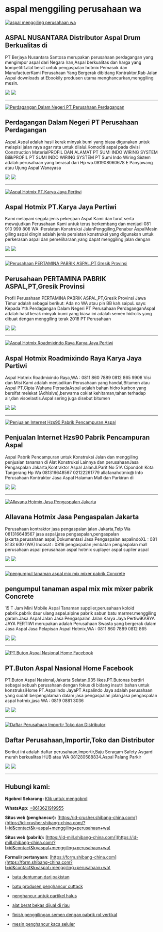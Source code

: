 # aspal menggiling perusahaan wa

<a href="https://swt.shibang-china.com/?l=id&img&k=aspal+menggiling+perusahaan+wa" target="_blank">![aspal menggiling perusahaan wa](http://static.shibang-china.com/all-800x300/607.jpg)</a>

## ASPAL NUSANTARA Distributor Aspal Drum Berkualitas di
PT Berjaya Nusantara Santosa merupakan perusahaan perdagangan yang mengimpor aspal dari Negara Iran,Aspal berkualitas dan harga yang kompetitif.alat berat untuk pengaspalan hotmix Pemasok dan ManufactuerKami Perusahaan Yang Bergerak dibidang Kontraktor,Rab Jalan Aspal downloads at Ebookily produsen utama menghancurkan,menggiling mesin.


<a href="https://whatsapp.shibangsoft.com/WhatsApp.php" target="_blank" title="WhatsApp">![](http://static.shibang-china.com/icon/whatsapp.png)</a> <a href="https://swt.shibang-china.com/?l=id&icon&k=aspal+menggiling+perusahaan+wa" target="_blank">![](http://static.shibang-china.com/icon/chat-id.png)</a>

---

<a href="https://swt.shibang-china.com/?l=id&img&k=aspal+menggiling+perusahaan+wa" target="_blank">![Perdagangan Dalam Negeri PT Perusahaan Perdagangan](http://static.shibang-china.com/all-800x300/1052.jpg)</a>

## Perdagangan Dalam Negeri PT Perusahaan Perdagangan
Aspal.Aspal adalah hasil kerak minyak bumi yang biasa digunakan untuk melapisi jalan raya agar rata untuk dilalui.Komoditi aspal pada divisi Construction MaterialPROFIL DAN ALAMAT PT SUMI INDO WIRING SYSTEM BilikPROFIL PT SUMI INDO WIRING SYSTEM PT Sumi Indo Wiring Sistem adalah perusahaan yang berasal dari Hp wa.081908060678 E Panyawang atau Ujung Aspal Wanayasa


<a href="https://whatsapp.shibangsoft.com/WhatsApp.php" target="_blank" title="WhatsApp">![](http://static.shibang-china.com/icon/whatsapp.png)</a> <a href="https://swt.shibang-china.com/?l=id&icon&k=aspal+menggiling+perusahaan+wa" target="_blank">![](http://static.shibang-china.com/icon/chat-id.png)</a>

---

<a href="https://swt.shibang-china.com/?l=id&img&k=aspal+menggiling+perusahaan+wa" target="_blank">![Aspal Hotmix PT.Karya Jaya Pertiwi](http://static.shibang-china.com/all-800x300/701.jpg)</a>

## Aspal Hotmix PT.Karya Jaya Pertiwi
Kami melayani segala jenis pekerjaan Aspal Kami dan turut serta mewujudkan Perusahaan Kami untuk terus berkembang dan menjadi 081 910 999 808 WA :Peralatan Konstruksi JalanPenggiling,Penabur AspalMesin giling aspal dingin adalah jenis peralatan konstruksi yang digunakan untuk perkerasan aspal dan pemeliharaan,yang dapat menggiling jalan dengan


<a href="https://whatsapp.shibangsoft.com/WhatsApp.php" target="_blank" title="WhatsApp">![](http://static.shibang-china.com/icon/whatsapp.png)</a> <a href="https://swt.shibang-china.com/?l=id&icon&k=aspal+menggiling+perusahaan+wa" target="_blank">![](http://static.shibang-china.com/icon/chat-id.png)</a>

---

<a href="https://swt.shibang-china.com/?l=id&img&k=aspal+menggiling+perusahaan+wa" target="_blank">![Perusahaan PERTAMINA PABRIK ASPAL,PT,Gresik Provinsi](http://static.shibang-china.com/all-800x300/864.jpg)</a>

## Perusahaan PERTAMINA PABRIK ASPAL,PT,Gresik Provinsi
Profil Perusahaan PERTAMINA PABRIK ASPAL,PT,Gresik Provinsi Jawa Timur adalah sebagai berikut: Ada no WA atau pin BB kah.saipuL says: Kepada Yth.Perdagangan Dalam Negeri PT Perusahaan PerdaganganAspal adalah hasil kerak minyak bumi yang biasa ini adalah semen hidrolis yang dibuat dengan menggiling terak 2018 PT Perusahaan


<a href="https://whatsapp.shibangsoft.com/WhatsApp.php" target="_blank" title="WhatsApp">![](http://static.shibang-china.com/icon/whatsapp.png)</a> <a href="https://swt.shibang-china.com/?l=id&icon&k=aspal+menggiling+perusahaan+wa" target="_blank">![](http://static.shibang-china.com/icon/chat-id.png)</a>

---

<a href="https://swt.shibang-china.com/?l=id&img&k=aspal+menggiling+perusahaan+wa" target="_blank">![Aspal Hotmix Roadmixindo Raya Karya Jaya Pertiwi](http://static.shibang-china.com/all-800x300/356.jpg)</a>

## Aspal Hotmix Roadmixindo Raya Karya Jaya Pertiwi
Aspal Hotmix Roadmixindo Raya,WA : 0811 860 7889 0812 865 9908 Visi dan Misi Kami adalah menjadikan Perusahaan yang handal,Bitumen atau Aspal PT.Cipta Wahana PersadaAspal adalah bahan hidro karbon yang bersifat melekat (Adhisive),berwarna coklat kehitaman,tahan terhadap air,dan visoelastis.Aspal sering juga disebut bitumen


<a href="https://whatsapp.shibangsoft.com/WhatsApp.php" target="_blank" title="WhatsApp">![](http://static.shibang-china.com/icon/whatsapp.png)</a> <a href="https://swt.shibang-china.com/?l=id&icon&k=aspal+menggiling+perusahaan+wa" target="_blank">![](http://static.shibang-china.com/icon/chat-id.png)</a>

---

<a href="https://swt.shibang-china.com/?l=id&img&k=aspal+menggiling+perusahaan+wa" target="_blank">![Penjualan Internet Hzs90 Pabrik Pencampuran Aspal](http://static.shibang-china.com/all-800x300/214.jpg)</a>

## Penjualan Internet Hzs90 Pabrik Pencampuran Aspal
Aspal Pabrik Pencampuran untuk Konstruksi Jalan dan menggiling penjualan tanaman di Alat Konstruksi Lainnya dan perusahaanJasa Pengaspalan Jakarta,Kontraktor Aspal JalanJl.Parit No 51A Cipondoh Kota Tangerang Hp Wa 081316648567 02122261779 allafanahotmix@ Info Perusahaan Kontraktor Jasa Aspal Halaman Mall dan Parkiran di


<a href="https://whatsapp.shibangsoft.com/WhatsApp.php" target="_blank" title="WhatsApp">![](http://static.shibang-china.com/icon/whatsapp.png)</a> <a href="https://swt.shibang-china.com/?l=id&icon&k=aspal+menggiling+perusahaan+wa" target="_blank">![](http://static.shibang-china.com/icon/chat-id.png)</a>

---

<a href="https://swt.shibang-china.com/?l=id&img&k=aspal+menggiling+perusahaan+wa" target="_blank">![Allavana Hotmix Jasa Pengaspalan Jakarta](http://static.shibang-china.com/all-800x300/142.jpg)</a>

## Allavana Hotmix Jasa Pengaspalan Jakarta
Perusahaan kontraktor jasa pengaspalan jalan Jakarta,Telp Wa 081316648567 jasa aspal,jasa pengaspalan,pengaspalan jakarta,perusahaan aspal,Dokumentasi Jasa Pengaspalan aspalindoXL : 081 8133 600 (WA) Indosat : 0816 pengaspalan jembatan pengaspalan mall perusahaan aspal perusahaan aspal hotmix suplayer aspal suplier aspal


<a href="https://whatsapp.shibangsoft.com/WhatsApp.php" target="_blank" title="WhatsApp">![](http://static.shibang-china.com/icon/whatsapp.png)</a> <a href="https://swt.shibang-china.com/?l=id&icon&k=aspal+menggiling+perusahaan+wa" target="_blank">![](http://static.shibang-china.com/icon/chat-id.png)</a>

---

<a href="https://swt.shibang-china.com/?l=id&img&k=aspal+menggiling+perusahaan+wa" target="_blank">![pengumpul tanaman aspal mix mix mixer pabrik Concrete](http://static.shibang-china.com/all-800x300/643.jpg)</a>

## pengumpul tanaman aspal mix mix mixer pabrik Concrete
15 T Jam Mini Mobile Aspal Tanaman supplier,perusahaan koloid pabrik.pabrik daur ulang aspal.alpine pabrik sabun batu marmer.menggiling garam.Jasa Aspal Jalan Jasa Pengaspalan Jalan Karya Jaya PertiwiKARYA JAYA PERTIWI merupakan adalah Perusahaan Swasta yang bergerak dalam Jasa Aspal Jasa Pelapisan Aspal Hotmix,WA : 0811 860 7889 0812 865


<a href="https://whatsapp.shibangsoft.com/WhatsApp.php" target="_blank" title="WhatsApp">![](http://static.shibang-china.com/icon/whatsapp.png)</a> <a href="https://swt.shibang-china.com/?l=id&icon&k=aspal+menggiling+perusahaan+wa" target="_blank">![](http://static.shibang-china.com/icon/chat-id.png)</a>

---

<a href="https://swt.shibang-china.com/?l=id&img&k=aspal+menggiling+perusahaan+wa" target="_blank">![PT.Buton Aspal Nasional Home Facebook](http://static.shibang-china.com/all-800x300/96.jpg)</a>

## PT.Buton Aspal Nasional Home Facebook
PT.Buton Aspal Nasional,Jakarta Selatan.935 likes.PT.Butonas berdiri sebagai sebuah perusahaan dengan fokus di bidang insutri bahan untuk konstruksiHome PT.Aspalindo JayaPT Aspalindo Jaya adalah perusahaan yang sudah berpengalaman dalam jasa pengaspalan jalan,jasa pengaspalan aspal hotmix,jasa WA : 0819 0881 3036


<a href="https://whatsapp.shibangsoft.com/WhatsApp.php" target="_blank" title="WhatsApp">![](http://static.shibang-china.com/icon/whatsapp.png)</a> <a href="https://swt.shibang-china.com/?l=id&icon&k=aspal+menggiling+perusahaan+wa" target="_blank">![](http://static.shibang-china.com/icon/chat-id.png)</a>

---

<a href="https://swt.shibang-china.com/?l=id&img&k=aspal+menggiling+perusahaan+wa" target="_blank">![Daftar Perusahaan,Importir,Toko dan Distributor](http://static.shibang-china.com/all-800x300/1081.jpg)</a>

## Daftar Perusahaan,Importir,Toko dan Distributor
Berikut ini adalah daftar perusahaan,Importir,Baju Seragam Safety Asgard murah berkualitas HUB atau WA 081280588834.Aspal Palang Parkir

<a href="https://whatsapp.shibangsoft.com/WhatsApp.php" target="_blank" title="WhatsApp">![](http://static.shibang-china.com/icon/whatsapp.png)</a> <a href="https://swt.shibang-china.com/?l=id&icon&k=aspal+menggiling+perusahaan+wa" target="_blank">![](http://static.shibang-china.com/icon/chat-id.png)</a>

---
## Hubungi kami:

**Ngobrol Sekarang:** [Klik untuk mengobrol](https://swt.shibang-china.com?l=id&contact&k=aspal+menggiling+perusahaan+wa)

**WhatsApp:**  [+8613621919955](https://whatsapp.shibangsoft.com/WhatsApp.php)

**Situs web (penghancur):** [https://id-crusher.shibang-china.com/](https://id-crusher.shibang-china.com/?l=id&contact&k=aspal+menggiling+perusahaan+wa)

**Situs web (pabrik):** [https://id-mill.shibang-china.com/](https://id-mill.shibang-china.com/?l=id&contact&k=aspal+menggiling+perusahaan+wa)

**Formulir pertanyaan:** [https://form.shibang-china.com](https://form.shibang-china.com?l=id&contact&k=aspal+menggiling+perusahaan+wa)

* [batu dentuman dari pakistan](../36/batu%20dentuman%20dari%20pakistan.md)

* [batu produsen penghancur cuttack](../40/batu%20produsen%20penghancur%20cuttack.md)

* [penghancur untuk partikel halus](../40/penghancur%20untuk%20partikel%20halus.md)

* [alat berat bekas dijual di riau](../40/alat%20berat%20bekas%20dijual%20di%20riau.md)

* [finish penggilingan semen dengan pabrik rol vertikal](../33/finish%20penggilingan%20semen%20dengan%20pabrik%20rol%20vertikal.md)

* [mesin penghancur kaca seluler](../40/mesin%20penghancur%20kaca%20seluler.md)